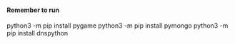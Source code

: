 #### Remember to run
python3 -m pip install pygame
python3 -m pip install pymongo
python3 -m pip install dnspython
